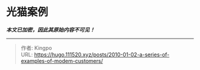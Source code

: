 # 光猫案例

***本文已加密，因此其原始内容不可见！***

---

> 作者: Kingpo  
> URL: https://hugo.111520.xyz/posts/2010-01-02-a-series-of-examples-of-modem-customers/  

